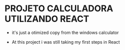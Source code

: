 # PROJETO CALCULADORA UTILIZANDO REACT

- it's just a otimized copy from the windows calculator

- At this project i was still taking my first steps in React
